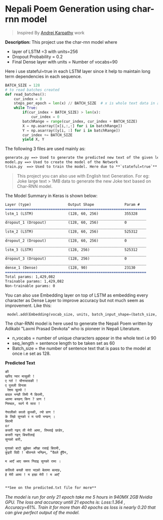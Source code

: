# Nepali Poem Generation using char-rnn  model
> Inspired By [Andrej Karpathy](http://karpathy.github.io/2015/05/21/rnn-effectiveness/) work 

**Description:**
This project use the char-rnn model where
* layer of LSTM =3 with units=256
* Dropout Probability = 0.2
* Final Dense layer with units = Number of vocabs=90

Here i use stateful=true in each LSTM layer since it help to maintain long term dependencies in each sequence.

```python
BATCH_SIZE = 128
# to read batches created
def read_batches():
    cur_index = 0
    steps_per_epoch = len(x) // BATCH_SIZE  # x is whole text data in a vector
    while True:
        if(cur_index + BATCH_SIZE) > len(x):
            cur_index = 0
        batchRange = range(cur_index, cur_index + BATCH_SIZE)
        X = np.asarray([x[i,:,:] for i in batchRange])
        Y = np.asarray([y[i, :] for i in batchRange])
        cur_index += BATCH_SIZE
        yield X, Y
```
The following 3 files are used mainly as:
```markdown
generate.py ==> Used to generate the predicted new text of the given length i.e in this case is Nepali Poem.
model.py ==> Used to create the model of the Network
train.py  ==> Used to train the model. Here due to **`stateful=true`** in lSTM, it should be follow as train in Batch.
```
> This project you can also use with English text Generation. For eg: Joke large text > 1MB data to generate the new Joke text based on Char-RNN model.

The Model Summary in Keras is shown below:
```markdown
Layer (type)                 Output Shape              Param #
=================================================================
lstm_1 (LSTM)                (128, 60, 256)            355328
_________________________________________________________________
dropout_1 (Dropout)          (128, 60, 256)            0
_________________________________________________________________
lstm_2 (LSTM)                (128, 60, 256)            525312
_________________________________________________________________
dropout_2 (Dropout)          (128, 60, 256)            0
_________________________________________________________________
lstm_3 (LSTM)                (128, 256)                525312
_________________________________________________________________
dropout_3 (Dropout)          (128, 256)                0
_________________________________________________________________
dense_1 (Dense)              (128, 90)                 23130
=================================================================
Total params: 1,429,082
Trainable params: 1,429,082
Non-trainable params: 0
```
You can also use Embedding layer on top of LSTM as embedding every character as Dense Layer to improve accuracy but not much seem as improvement. Like this:
```python
 model.add(Embedding(vocab_size, units, batch_input_shape=(batch_size, seq_len)))
```
The char-RNN model is here used to generate the Nepali Poem written by Adikabi "Laxmi Prasad Devkota" who is pioneer in Nepali Literature.
* n_vocabs = number of unique characters appear in the whole text i.e 90
* seq_length = sentence length to be taken set as 60
* Batch_size = the number of sentence text that is pass to the model at once i.e set as 128. 

**Predicted Text**
```markdown
﻿की
खरिद प्यार मासुकी !
ए गर्त ! यौनप्यासकी !
ए पुत्तली विनाश
 रेशम चुल्यो !
बादल भन्छौ तिमी नै बिरामी,
आत्मा बस्छन् किन ? प्राण !
निश्चल, स्वर्ग भै सारा !

नेपालीको कालो कुस्की, त्यो प्राण !
के तिम्रो सुनको र म पापी भन्छन् ।
बिरामी
or 
कसरी गइन् ती मेरी आमा, तिम्लाई छाडेर,
कसरी गइन् बिचरीलाई
सुनको बारी,

मुनाको बाटो बुझेका आँखा रसाई बिरामी,
कुइरी दिदी ! चीतनले भन्छिन्, “दैवले हुँदैन,

म आएँ आए समय निदाइ सुनको रामा ।

कलिलो बस्छौ सारा भएको बेलामा बल्दछ,
हे मेरी आमा ! म हाम्रा मेरी ! म आएँ


**See on the predicted.txt file for more**
```

<i>The model is run for only 21 epoch take me 5 hours in 940MX 2GB Nvidia GPU. The loss and accuracy untill 21 epochs is:
Loss:1.364  , Accuracy=61%. Train it for more than 40 epochs as loss is nearly 0.20 that can give perfect output of the model.</i>


